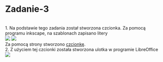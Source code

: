 # Zadanie-3
</br>
1. Na podstawie tego zadania został stworzona czcionka.
Za pomocą programu inkscape, na szablonach zapisano litery
</br>
<img class="d-block w-100" src="https://drive.google.com/file/d/1Gapy48bzo7HQ31IRc0JmY__9ZuNECcM8/view?usp=sharing">
<img class="d-block w-100" src="https://drive.google.com/file/d/1jkJ76u1bsJ7MBwhJhYJ5j6JU-zdgeDNw/view?usp=sharing">
</br>
Za pomocą strony stworzono <a href = "https://drive.google.com/file/d/1h714xKYq6ZvnylJTWpeJTr00kUQ72IXX/view?usp=sharing" target = "_blank">czcionkę</a>.
</br>
2. Z użyciem tej czcionki została stworzona ulotka w programie LibreOffice
</br>
<img class="d-block w-100" src="https://drive.google.com/file/d/1D63KGiP-RGOAlqogTOzT6qiJXAz_qE4L/view?usp=sharing">
